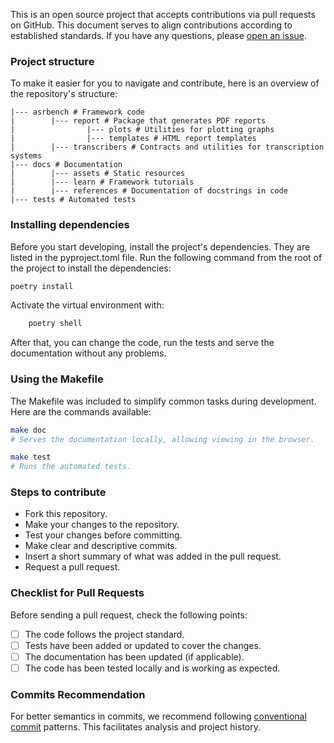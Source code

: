 This is an open source project that accepts contributions via pull requests on GitHub. This document serves to align 
contributions according to established standards. If you have any questions, please 
[open an issue](https://github.com/ASRBench/asrbench/issues/new).

### Project structure

To make it easier for you to navigate and contribute, here is an overview of the repository's structure:

    |--- asrbench # Framework code
    |        |--- report # Package that generates PDF reports
    |                |--- plots # Utilities for plotting graphs
    |                |--- templates # HTML report templates
    |        |--- transcribers # Contracts and utilities for transcription systems
    |--- docs # Documentation
    |        |--- assets # Static resources
    |        |--- learn # Framework tutorials
    |        |--- references # Documentation of docstrings in code
    |--- tests # Automated tests


### Installing dependencies

Before you start developing, install the project's dependencies. They are listed in the pyproject.toml file.
Run the following command from the root of the project to install the dependencies:
```sh
poetry install
```

Activate the virtual environment with:
```sh
	poetry shell
```

After that, you can change the code, run the tests and serve the documentation without any problems.

### Using the Makefile

The Makefile was included to simplify common tasks during development. Here are the commands available:
```sh
make doc
# Serves the documentation locally, allowing viewing in the browser.
```

```sh
make test
# Runs the automated tests.
```
	
### Steps to contribute

- Fork this repository.
- Make your changes to the repository.
- Test your changes before committing.
- Make clear and descriptive commits.
- Insert a short summary of what was added in the pull request.
- Request a pull request.

### Checklist for Pull Requests

Before sending a pull request, check the following points:

- [ ] The code follows the project standard.
- [ ] Tests have been added or updated to cover the changes.
- [ ] The documentation has been updated (if applicable).
- [ ] The code has been tested locally and is working as expected.

### Commits Recommendation 

For better semantics in commits, we recommend following [conventional commit](https://www.conventionalcommits.org/en/v1.0.0/) 
patterns. This facilitates analysis and project history.